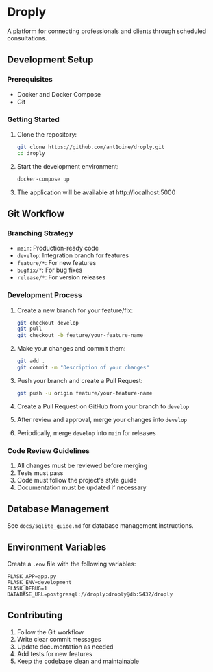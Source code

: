 # Droply

A platform for connecting professionals and clients through scheduled consultations.

## Development Setup

### Prerequisites
- Docker and Docker Compose
- Git

### Getting Started

1. Clone the repository:
   ```bash
   git clone https://github.com/ant1oine/droply.git
   cd droply
   ```

2. Start the development environment:
   ```bash
   docker-compose up
   ```

3. The application will be available at http://localhost:5000

## Git Workflow

### Branching Strategy

- `main`: Production-ready code
- `develop`: Integration branch for features
- `feature/*`: For new features
- `bugfix/*`: For bug fixes
- `release/*`: For version releases

### Development Process

1. Create a new branch for your feature/fix:
   ```bash
   git checkout develop
   git pull
   git checkout -b feature/your-feature-name
   ```

2. Make your changes and commit them:
   ```bash
   git add .
   git commit -m "Description of your changes"
   ```

3. Push your branch and create a Pull Request:
   ```bash
   git push -u origin feature/your-feature-name
   ```

4. Create a Pull Request on GitHub from your branch to `develop`

5. After review and approval, merge your changes into `develop`

6. Periodically, merge `develop` into `main` for releases

### Code Review Guidelines

1. All changes must be reviewed before merging
2. Tests must pass
3. Code must follow the project's style guide
4. Documentation must be updated if necessary

## Database Management

See `docs/sqlite_guide.md` for database management instructions.

## Environment Variables

Create a `.env` file with the following variables:
```
FLASK_APP=app.py
FLASK_ENV=development
FLASK_DEBUG=1
DATABASE_URL=postgresql://droply:droply@db:5432/droply
```

## Contributing

1. Follow the Git workflow
2. Write clear commit messages
3. Update documentation as needed
4. Add tests for new features
5. Keep the codebase clean and maintainable 